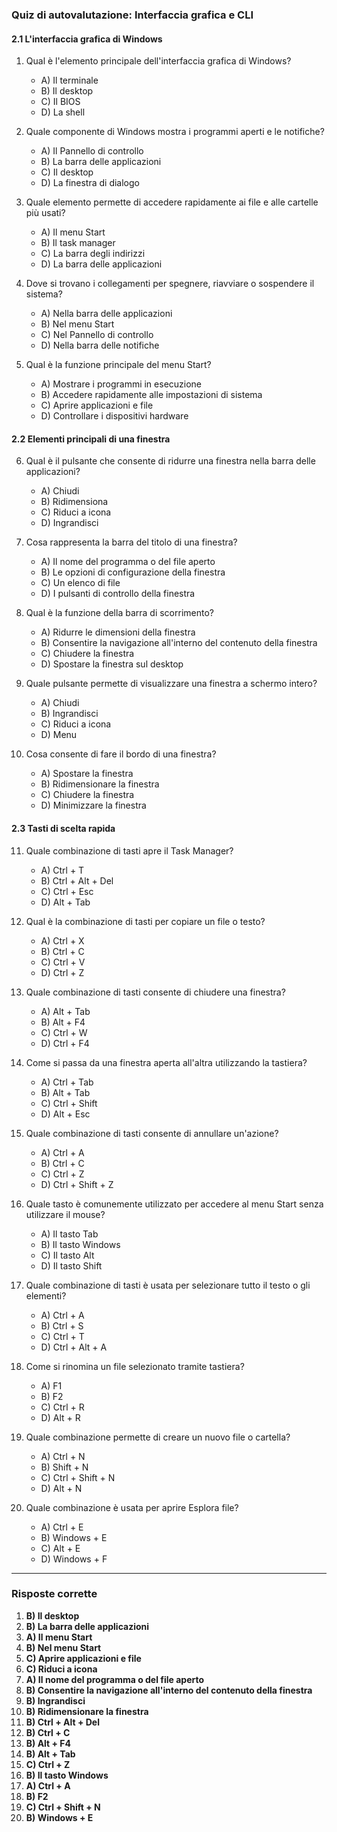 ### Quiz di autovalutazione: Interfaccia grafica e CLI

#### 2.1 L'interfaccia grafica di Windows

1. Qual è l'elemento principale dell'interfaccia grafica di Windows?
   - A) Il terminale
   - B) Il desktop
   - C) Il BIOS
   - D) La shell

2. Quale componente di Windows mostra i programmi aperti e le notifiche?
   - A) Il Pannello di controllo
   - B) La barra delle applicazioni
   - C) Il desktop
   - D) La finestra di dialogo

3. Quale elemento permette di accedere rapidamente ai file e alle cartelle più usati?
   - A) Il menu Start
   - B) Il task manager
   - C) La barra degli indirizzi
   - D) La barra delle applicazioni

4. Dove si trovano i collegamenti per spegnere, riavviare o sospendere il sistema?
   - A) Nella barra delle applicazioni
   - B) Nel menu Start
   - C) Nel Pannello di controllo
   - D) Nella barra delle notifiche

5. Qual è la funzione principale del menu Start?
   - A) Mostrare i programmi in esecuzione
   - B) Accedere rapidamente alle impostazioni di sistema
   - C) Aprire applicazioni e file
   - D) Controllare i dispositivi hardware

#### 2.2 Elementi principali di una finestra

6. Qual è il pulsante che consente di ridurre una finestra nella barra delle applicazioni?
   - A) Chiudi
   - B) Ridimensiona
   - C) Riduci a icona
   - D) Ingrandisci

7. Cosa rappresenta la barra del titolo di una finestra?
   - A) Il nome del programma o del file aperto
   - B) Le opzioni di configurazione della finestra
   - C) Un elenco di file
   - D) I pulsanti di controllo della finestra

8. Qual è la funzione della barra di scorrimento?
   - A) Ridurre le dimensioni della finestra
   - B) Consentire la navigazione all'interno del contenuto della finestra
   - C) Chiudere la finestra
   - D) Spostare la finestra sul desktop

9. Quale pulsante permette di visualizzare una finestra a schermo intero?
   - A) Chiudi
   - B) Ingrandisci
   - C) Riduci a icona
   - D) Menu

10. Cosa consente di fare il bordo di una finestra?
    - A) Spostare la finestra
    - B) Ridimensionare la finestra
    - C) Chiudere la finestra
    - D) Minimizzare la finestra

#### 2.3 Tasti di scelta rapida

11. Quale combinazione di tasti apre il Task Manager?
    - A) Ctrl + T
    - B) Ctrl + Alt + Del
    - C) Ctrl + Esc
    - D) Alt + Tab

12. Qual è la combinazione di tasti per copiare un file o testo?
    - A) Ctrl + X
    - B) Ctrl + C
    - C) Ctrl + V
    - D) Ctrl + Z

13. Quale combinazione di tasti consente di chiudere una finestra?
    - A) Alt + Tab
    - B) Alt + F4
    - C) Ctrl + W
    - D) Ctrl + F4

14. Come si passa da una finestra aperta all'altra utilizzando la tastiera?
    - A) Ctrl + Tab
    - B) Alt + Tab
    - C) Ctrl + Shift
    - D) Alt + Esc

15. Quale combinazione di tasti consente di annullare un'azione?
    - A) Ctrl + A
    - B) Ctrl + C
    - C) Ctrl + Z
    - D) Ctrl + Shift + Z

16. Quale tasto è comunemente utilizzato per accedere al menu Start senza utilizzare il mouse?
    - A) Il tasto Tab
    - B) Il tasto Windows
    - C) Il tasto Alt
    - D) Il tasto Shift

17. Quale combinazione di tasti è usata per selezionare tutto il testo o gli elementi?
    - A) Ctrl + A
    - B) Ctrl + S
    - C) Ctrl + T
    - D) Ctrl + Alt + A

18. Come si rinomina un file selezionato tramite tastiera?
    - A) F1
    - B) F2
    - C) Ctrl + R
    - D) Alt + R

19. Quale combinazione permette di creare un nuovo file o cartella?
    - A) Ctrl + N
    - B) Shift + N
    - C) Ctrl + Shift + N
    - D) Alt + N

20. Quale combinazione è usata per aprire Esplora file?
    - A) Ctrl + E
    - B) Windows + E
    - C) Alt + E
    - D) Windows + F

---

### Risposte corrette

1. **B) Il desktop**
2. **B) La barra delle applicazioni**
3. **A) Il menu Start**
4. **B) Nel menu Start**
5. **C) Aprire applicazioni e file**
6. **C) Riduci a icona**
7. **A) Il nome del programma o del file aperto**
8. **B) Consentire la navigazione all'interno del contenuto della finestra**
9. **B) Ingrandisci**
10. **B) Ridimensionare la finestra**
11. **B) Ctrl + Alt + Del**
12. **B) Ctrl + C**
13. **B) Alt + F4**
14. **B) Alt + Tab**
15. **C) Ctrl + Z**
16. **B) Il tasto Windows**
17. **A) Ctrl + A**
18. **B) F2**
19. **C) Ctrl + Shift + N**
20. **B) Windows + E**


